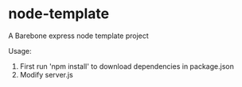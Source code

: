node-template
=============

A Barebone express node template project

Usage:

1) First run 'npm install' to download dependencies in package.json
2) Modify server.js